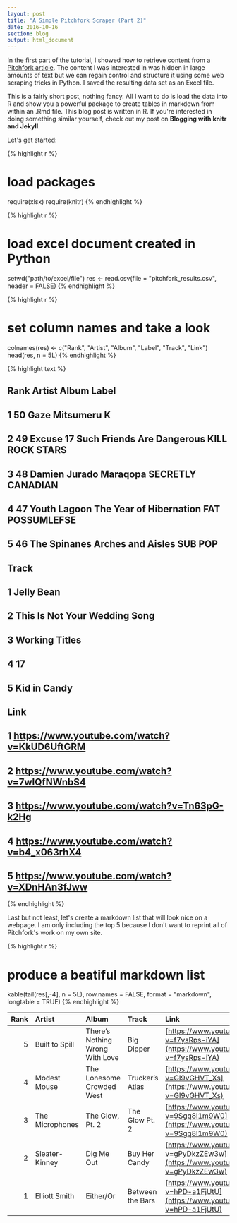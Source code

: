 ```yaml
---
layout: post
title: "A Simple Pitchfork Scraper (Part 2)"
date: 2016-10-16
section: blog
output: html_document
---
```


In the first part of the tutorial, I showed how to retrieve content from a [Pitchfork article](http://pitchfork.com/features/lists-and-guides/9932-the-50-best-indie-rock-albums-of-the-pacific-northwest/?page=1). The content I was interested in was hidden in large amounts of text but we can regain control and structure it using some web scraping tricks in Python. I saved the resulting data set as an Excel file.

This is a fairly short post, nothing fancy. All I want to do is load the data into R and show you a powerful package to create tables in markdown from within an .Rmd file. This blog post is written in R. If you're interested in doing something similar yourself, check out my post on **Blogging with knitr and Jekyll**.

Let's get started:

{% highlight r %}
# load packages
require(xlsx)
require(knitr)
{% endhighlight %}


{% highlight r %}
# load excel document created in Python
setwd("path/to/excel/file")
res <- read.csv(file = "pitchfork_results.csv", header = FALSE)
{% endhighlight %}


{% highlight r %}
# set column names and take a look
colnames(res) <- c("Rank", "Artist", "Album", "Label", "Track", "Link")
head(res, n = 5L)
{% endhighlight %}



{% highlight text %}
##   Rank        Artist                      Album             Label
## 1   50          Gaze                  Mitsumeru                 K
## 2   49     Excuse 17 Such Friends Are Dangerous   KILL ROCK STARS
## 3   48 Damien Jurado                   Maraqopa SECRETLY CANADIAN
## 4   47  Youth Lagoon    The Year of Hibernation   FAT POSSUMLEFSE
## 5   46  The Spinanes          Arches and Aisles           SUB POP
##                           Track
## 1                    Jelly Bean
## 2 This Is Not Your Wedding Song
## 3                Working Titles
## 4                            17
## 5                  Kid in Candy
##                                          Link
## 1 https://www.youtube.com/watch?v=KkUD6UftGRM
## 2 https://www.youtube.com/watch?v=7wIQfNWnbS4
## 3 https://www.youtube.com/watch?v=Tn63pG-k2Hg
## 4 https://www.youtube.com/watch?v=b4_x063rhX4
## 5 https://www.youtube.com/watch?v=XDnHAn3fJww
{% endhighlight %}

Last but not least, let's create a markdown list that will look nice on a webpage. I am only including the top 5 because I don't want to reprint all of Pitchfork's work on my own site.


{% highlight r %}
# produce a beatiful markdown list
kable(tail(res[,-4], n = 5L), row.names = FALSE, format = "markdown", longtable = TRUE)
{% endhighlight %}



| Rank|Artist          |Album                           |Track            |Link                                        |
|----:|:---------------|:-------------------------------|:----------------|:-------------------------------------------|
|    5|Built to Spill  |There’s Nothing Wrong With Love |Big Dipper       |[https://www.youtube.com/watch?v=f7ysRps-iYA](https://www.youtube.com/watch?v=f7ysRps-iYA) |
|    4|Modest Mouse    |The Lonesome Crowded West       |Trucker’s Atlas  |[https://www.youtube.com/watch?v=Gl9vGHVT_Xs](https://www.youtube.com/watch?v=Gl9vGHVT_Xs) |
|    3|The Microphones |The Glow, Pt. 2                 |The Glow Pt. 2   |[https://www.youtube.com/watch?v=9Sgq8l1m9W0](https://www.youtube.com/watch?v=9Sgq8l1m9W0) |
|    2|Sleater-Kinney  |Dig Me Out                      |Buy Her Candy    |[https://www.youtube.com/watch?v=gPyDkzZEw3w](https://www.youtube.com/watch?v=gPyDkzZEw3w) |
|    1|Elliott Smith   |Either/Or                       |Between the Bars |[https://www.youtube.com/watch?v=hPD-a1FjUtU](https://www.youtube.com/watch?v=hPD-a1FjUtU) |
